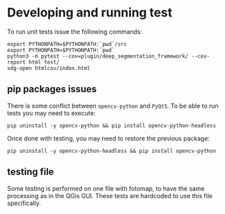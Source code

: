 # Developing and running test
To run unit tests issue the following commands:
```
export PYTHONPATH=$PYTHONPATH:`pwd`/src
export PYTHONPATH=$PYTHONPATH:`pwd`
python3 -m pytest --cov=plugin/deep_segmentation_framework/ --cov-report html test/
xdg-open htmlcov/index.html
```

## pip packages issues
There is some conflict between `opencv-python` and `PyQt5`.
To be able to run tests you may need to execute:
```
pip uninstall -y opencv-python && pip install opencv-python-headless
```

Once done with testing, you may need to restore the previous package:
```
pip uninstall -y opencv-python-headless && pip install opencv-python
```

## testing file
Some testing is performed on one file with fotomap, to have the same processing as in the QGis GUI.
These tests are hardcoded to use this file specifically.
